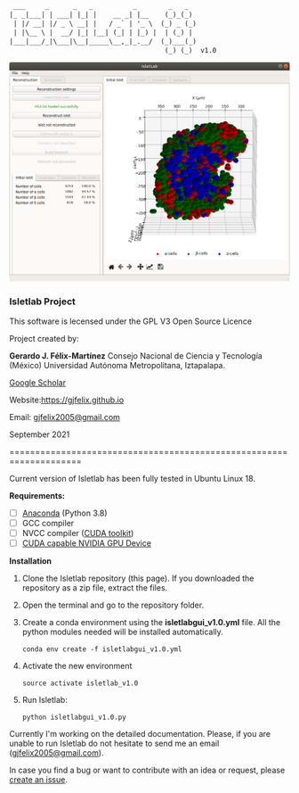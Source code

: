  ```
  ___     _      _   _          _        _   _  
 |_ _|___| | ___| |_| |    __ _| |__    (_)_(_) 
  | |/ __| |/ _ \ __| |   / _` | '_ \  (_) _ (_)
  | |\__ \ |  __/ |_| |__| (_| | |_) |  | (_) | 
 |___|___/_|\___|\__|_____\__,_|_.__/  (_)___(_)
                                        (_) (_)  v1.0
 ```

![IsletLab Interface](GUI_FullWindow.png)

### Isletlab Project

This software is lecensed under the GPL V3 Open Source Licence

Project created by:

**Gerardo J. Félix-Martínez**
Consejo Nacional de Ciencia y Tecnología (México)
Universidad Autónoma Metropolitana, Iztapalapa.

[Google Scholar](https://scholar.google.com/citations?user=wcuaM4QAAAAJ&hl=en&authuser=1) 

Website:<https://gjfelix.github.io>

Email: gjfelix2005@gmail.com


September 2021

====================================================================

Current version of Isletlab has been fully tested in Ubuntu Linux 18.

**Requirements:**

- [ ] [Anaconda](https://anaconda.org/) (Python 3.8) 
- [ ] GCC compiler
- [ ] NVCC compiler ([CUDA toolkit](https://developer.nvidia.com/cuda-toolkit))
- [ ] [CUDA capable NVIDIA GPU Device](https://developer.nvidia.com/cuda-gpus)

**Installation**

1. Clone the Isletlab repository (this page). If you downloaded the repository as a zip file, extract the files.

2. Open the terminal and go to the repository folder.

3. Create a conda environment using the **isletlabgui_v1.0.yml** file. All the python modules needed will be installed automatically.

   ```
   conda env create -f isletlabgui_v1.0.yml
   ```

4. Activate the new environment

   ```
   source activate isletlab_v1.0
   ```

5. Run Isletlab:

   ```
   python isletlabgui_v1.0.py
   ```

Currently I'm working on the detailed documentation. Please, if you are unable to run Isletlab do not hesitate to send me an email (<gjfelix2005@gmail.com>). 

In case you find a bug or want to contribute with an idea or request, please [create an issue](https://github.com/gjfelix/IsletLab/issues).

